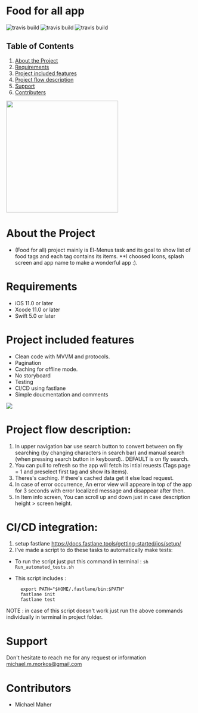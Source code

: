 # Food for all app
![travis build](https://img.shields.io/badge/platform-iOS-F16D39.svg?style=flat&color=green)
![travis build](https://img.shields.io/badge/Swift-5-F16D39.svg?style=flat) 
![travis build](https://img.shields.io/badge/version-1.0-F16D39.svg?style=flat&color=green)

## Table of Contents
1. [About the Project](#About-the-project)
1. [Requirements](#Requirements)
1. [Project included features](#Project-included-features)
1. [Project flow description](#Project-flow-description)
1. [Support](#Support)
1. [Contributers](#Contributors)


<img src="https://cdn4.vectorstock.com/i/1000x1000/31/73/fast-food-combo-icon-hamburge-pizza-drink-vector-21933173.jpg" width="300" height="300" />



# About the Project
   - (Food for all)  project mainly is El-Menus task and its goal to show list of food tags and each tag contains its items.
   **I choosed Icons, splash screen and app name to make a wonderful app :).
 
# Requirements

- iOS 11.0 or later
- Xcode 11.0 or later
- Swift 5.0 or later


# Project included features
- Clean code with MVVM and protocols.
- Pagination
- Caching for offline mode.
- No storyboard 
- Testing
- CI/CD using fastlane
- Simple doucmentation and comments


![](Gif/demo.gif)


# Project flow description:
1. In upper navigation bar use search button to convert between on fly searching (by changing characters in search bar) and manual search (when pressing search button in keyboard).. DEFAULT is on fly search.
1. You can pull to refresh so the app will fetch its intial reuests (Tags page = 1 and preselect first tag and show its items).
1. Theres's caching. If there's cached data get it else load request.
1. In case of error occurrence, An error view will appeare in top of the app for 3 seconds with error localized message and disappear after then.
1. In Item info screen, You can scroll up and down just in case description height > screen height.

# CI/CD integration:
1. setup fastlane <https://docs.fastlane.tools/getting-started/ios/setup/>
1. I've made a script to do these tasks to automatically make tests:

* To run the script just put this command in terminal :
   `sh Run_automated_tests.sh`
   
* This script includes :

        export PATH="$HOME/.fastlane/bin:$PATH"
        fastlane init
        fastlane test
NOTE :
in case of this script doesn't work just run the above commands individually in terminal in project folder.

# Support 
Don't hesitate to reach me for any request or information  <michael.m.morkos@gmail.com>

# Contributors
- Michael Maher 


